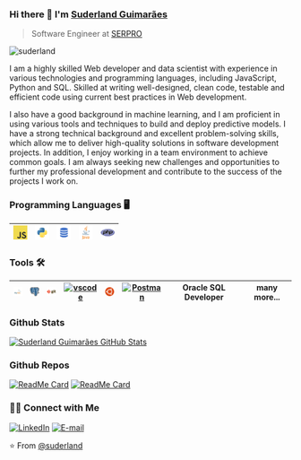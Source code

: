 ### Hi there 👋 I'm [Suderland Guimarães](https://www.linkedin.com/in/suderland-guimar%C3%A3es-5359271b/)
> Software Engineer at [SERPRO](https://serpro.gov.br)

<img src="https://komarev.com/ghpvc/?username=suderland" alt="suderland" />

<div>
  <p>  
I am a highly skilled Web developer and data scientist with experience in various technologies and programming languages, including JavaScript, Python and SQL. Skilled at writing well-designed, clean code, testable and efficient code using current best practices in Web development. 
    
I also have a good background in machine learning, and I am proficient in using various tools and techniques to build and deploy predictive models. I have a strong technical background and excellent problem-solving skills, which allow me to deliver high-quality solutions in software development projects. In addition, I enjoy working in a team environment to achieve common goals. I am always seeking new challenges and opportunities to further my professional development and contribute to the success of the projects I work on.
  </p>
</div>

### Programming Languages 🖥️

|  [<img src="https://raw.githubusercontent.com/github/explore/80688e429a7d4ef2fca1e82350fe8e3517d3494d/topics/javascript/javascript.png" alt="Javascript" width="25">](https://developer.mozilla.org/pt-BR/docs/Web/JavaScript) | [<img src="https://raw.githubusercontent.com/github/explore/80688e429a7d4ef2fca1e82350fe8e3517d3494d/topics/python/python.png" alt="Python" width="25">](https://www.python.org/) |  [<img src="https://raw.githubusercontent.com/github/explore/80688e429a7d4ef2fca1e82350fe8e3517d3494d/topics/sql/sql.png" alt="sql" width="25">](https://en.wikipedia.org/wiki/SQL) |  [<img src="https://raw.githubusercontent.com/github/explore/5b3600551e122a3277c2c5368af2ad5725ffa9a1/topics/java/java.png" alt="Java" width="25">](https://www.java.com/) |  [<img src="https://raw.githubusercontent.com/github/explore/80688e429a7d4ef2fca1e82350fe8e3517d3494d/topics/php/php.png" alt="php" width="25">](https://php.net/) |
|---|---|---|---|---|
 
### Tools 🛠️

| [<img src="https://raw.githubusercontent.com/github/explore/80688e429a7d4ef2fca1e82350fe8e3517d3494d/topics/mysql/mysql.png" alt="mysql" width="24">](https://www.mysql.com/) |  [<img src="https://raw.githubusercontent.com/github/explore/80688e429a7d4ef2fca1e82350fe8e3517d3494d/topics/postgresql/postgresql.png" alt="PostgreSQL" width="24">](https://www.postgresql.org/) | [<img src="https://raw.githubusercontent.com/github/explore/80688e429a7d4ef2fca1e82350fe8e3517d3494d/topics/git/git.png" alt="Git" width="24">](https://git-scm.com/) |  [<img src="https://upload.wikimedia.org/wikipedia/commons/thumb/2/2d/Visual_Studio_Code_1.18_icon.svg/1200px-Visual_Studio_Code_1.18_icon.svg.png" alt="vscode" width="24">](https://code.visualstudio.com/) | [<img src="https://raw.githubusercontent.com/github/explore/80688e429a7d4ef2fca1e82350fe8e3517d3494d/topics/ubuntu/ubuntu.png" alt="Ubuntu" width="24">](https://ubuntu.com/)  |  [<img src="https://avatars.githubusercontent.com/u/10251060?s=200&v=4" alt="Postman" width="24">](https://github.com/postmanlabs) | Oracle SQL Developer | many more...
|---|---|---|---|---|---|---|---|

### Github Stats

[![Suderland Guimarães GitHub Stats](https://github-readme-stats.vercel.app/api?username=suderland&show_icons=true&count_private=true)](https://github.com/suderland)

### Github Repos

[![ReadMe Card](https://github-readme-stats.vercel.app/api/pin/?username=suderland&repo=analise-sentimento-bert&show_owner=true)](https://github.com/Suderland/analise-sentimento-bert)
[![ReadMe Card](https://github-readme-stats.vercel.app/api/pin/?username=suderland&repo=clean-architecture-example&show_owner=true)](https://github.com/Suderland/clean-architecture-example)

<h3> 🤝🏻 Connect with Me </h3>

<p align="left">
<a href="https://www.linkedin.com/in/suderland-guimar%C3%A3es-5359271b/" target="_blank"><img alt="LinkedIn" src="https://img.shields.io/badge/LinkedIn-%40suderland--guimaraes-blue"></a>
<a href="mailto:suderland@gmail.com"><img alt="E-mail" src="https://img.shields.io/badge/E--mail-suderland%40gmail.com-red"></a>
</p>


⭐️ From [@suderland](https://github.com/Suderland)
